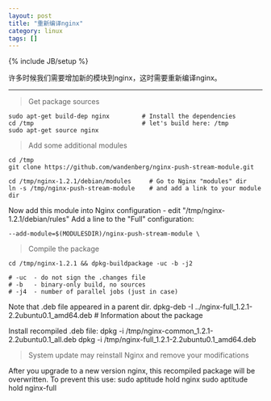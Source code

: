 ```yaml
---
layout: post
title: "重新编译nginx"
category: linux
tags: []
---
```

{% include JB/setup %}

许多时候我们需要增加新的模块到nginx，这时需要重新编译nginx。

---

>Get package sources
    
    sudo apt-get build-dep nginx         # Install the dependencies
    cd /tmp                              # let's build here: /tmp
    sudo apt-get source nginx 

>Add some additional modules

    cd /tmp
    git clone https://github.com/wandenberg/nginx-push-stream-module.git

    cd /tmp/nginx-1.2.1/debian/modules     # Go to Nginx "modules" dir
    ln -s /tmp/nginx-push-stream-module    # and add a link to your module dir

Now add this module into Nginx configuration - edit "/tmp/nginx-1.2.1/debian/rules"
Add a line to the "Full" configuration:

    --add-module=$(MODULESDIR)/nginx-push-stream-module \

>Compile the package

    cd /tmp/nginx-1.2.1 && dpkg-buildpackage -uc -b -j2

    # -uc  - do not sign the .changes file
    # -b   - binary-only build, no sources
    # -j4  - number of parallel jobs (just in case)

Note that .deb file appeared in a parent dir.
    dpkg-deb -I ../nginx-full_1.2.1-2.2ubuntu0.1_amd64.deb      # Information about the package

Install recompiled .deb file:
    dpkg -i /tmp/nginx-common_1.2.1-2.2ubuntu0.1_all.deb
    dpkg -i /tmp/nginx-full_1.2.1-2.2ubuntu0.1_amd64.deb

>System update may reinstall Nginx and remove your modifications

Аfter you upgrade to a new version nginx, this recompiled package will be overwritten.
To prevent this use:
    sudo aptitude hold nginx
    sudo aptitude hold nginx-full